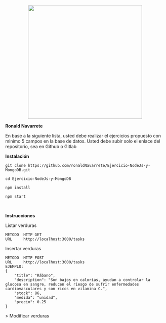 <p align="center">
  <a href="http://nestjs.com/" target="blank"><img src="https://admisionuniandes.edu.ec/wp-content/uploads/2020/07/logo-azul-uniandes.png" width="360"/></a>
</p>

<p><b>Ronald Navarrete</b></p>
<p>En base a la siguiente lista, usted debe realizar el ejercicios propuesto con minimo 5 campos en la base de datos.
Usted debe subir solo el enlace del repositorio, sea en Github o Gitlab </p>

<p><b>Instalación</b></p>
<p><code>git clone https://github.com/ronaldNavarrete/Ejercicio-NodeJs-y-MongoDB.git</code></p>
<p><code>cd Ejercicio-NodeJs-y-MongoDB</code></p>
<p><code>npm install</code></p>
<p><code>npm start</code></p>

<br>
<p><b>Instrucciones</b></p>

<p>Listar verduras</p>

```plain
MÉTODO  HTTP GET
URL     http://localhost:3000/tasks
```

<p>Insertar verduras</p>

```plain
MÉTODO  HTTP POST
URL     http://localhost:3000/tasks
EJEMPLO:
{
    "title": "Rábano",
    "description": "Son bajos en calorías, ayudan a controlar la glucosa en sangre, reducen el riesgo de sufrir enfermedades cardiovasculares y son ricos en vitamina C.",
    "stock": 86,
    "medida": "unidad",
    "precio": 0.25
}
```
<p>> Modificar verduras</p
